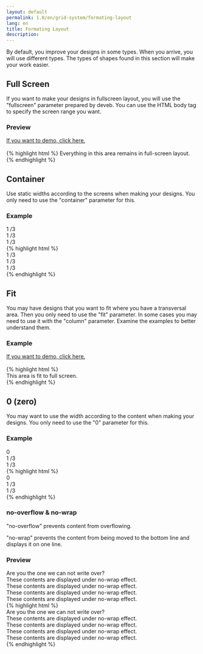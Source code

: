 ```yaml
---
layout: default
permalink: 1.0/en/grid-system/formating-layout
lang: en
title: Formating Layout
description: 
---
```


<p class="girlik">
  By default, you improve your designs in some types. When you arrive, you will use different types. The types of shapes found in this section will make your work easier.
</p>
<h2>Full Screen</h2>
<p>
  If you want to make your designs in fullscreen layout, you will use the "fullscreen" parameter prepared by <span class="simget">deveb</span>. You can use the HTML body tag to specify the screen range you want.
</p>

<div class="örnek">
  <h3>Preview</h3>
  <a href="#">If you want to demo, click here.</a> <br><br>
  {% highlight html %}
  <body data-gnl="fullscreen">
    Everything in this area remains in full-screen layout.
  </body>
  {% endhighlight %}
</div>
<h2>Container</h2>
<p>
  Use static widths according to the screens when making your designs. You only need to use the "container" parameter for this.
</p>
<div class="örnek">
  <h3>Example</h3>
  <div class="önizleme">
    <div data-gnl="container">
      <div data-gnl="1 /3">
        1 /3
      </div>
      <div data-gnl="1 /3">
        1 /3
      </div>
      <div data-gnl="1 /3">
        1 /3
      </div>
    </div>
  </div>
  {% highlight html %}
  <div data-gnl="container">
    <div data-gnl="1 /3">
      1 /3
    </div>
    <div data-gnl="1 /3">
      1 /3
    </div>
    <div data-gnl="1 /3">
      1 /3
    </div>
  </div>
  {% endhighlight %}
</div>

<h2>Fit</h2>
<p>
  You may have designs that you want to fit where you have a transversal area. Then you only need to use the "fit" parameter. In some cases you may need to use it with the "column" parameter. Examine the examples to better understand them.
</p>

<div class="örnek">
  <h3>Example</h3>
  <a href="#">If you want to demo, click here.</a> <br><br>
  {% highlight html %}
  <body data-gnl="fullscreen">
    <div data-gnl="fit">
      This area is fit to full screen.
    </div>
  </body>
  {% endhighlight %}
</div>

<h2>0 (zero)</h2>
<p>
  You may want to use the width according to the content when making your designs. You only need to use the "0" parameter for this.
</p>
<div class="örnek">
  <h3>Example</h3>
  <div class="önizleme">
    <div data-gnl="0">
      0
    </div>
    <div data-gnl="1 /3">
      1 /3
    </div>
    <div data-gnl="1 /3">
      1 /3
    </div>
  </div>
</div>  
{% highlight html %}
  <div data-gnl="0">
    0
  </div>
  <div data-gnl="1 /3">
    1 /3
  </div>
  <div data-gnl="1 /3">
    1 /3
  </div>
{% endhighlight %}


<h3>no-overflow & no-wrap</h3>
  <p>"no-overflow" prevents content from overflowing.</p>
  <p>"no-wrap" prevents the content from being moved to the bottom line and displays it on one line.</p>
  
  <div class="örnek">
    <h3>Preview</h3>
    <div class="önizleme">
      <div data-gnl="1 /24 no-overflow">
        Are you the one we can not write over?
      </div>
      <div data-gnl="no-wrap">
        <div>
          These contents are displayed under no-wrap effect.
        </div>
        <div>
          These contents are displayed under no-wrap effect.
        </div>
        <div>
          These contents are displayed under no-wrap effect.
        </div>
        <div>
          These contents are displayed under no-wrap effect.
        </div>
      </div>
    </div>
  </div>
  {% highlight html %}
    <div data-gnl="1 /24 no-overflow">
      Are you the one we can not write over?
    </div>
    <div data-gnl="no-wrap">
      <div>
        These contents are displayed under no-wrap effect.
      </div>
      <div>
        These contents are displayed under no-wrap effect.
      </div>
      <div>
        These contents are displayed under no-wrap effect.
      </div>
      <div>
        These contents are displayed under no-wrap effect.
      </div>
    </div>
  {% endhighlight %}
